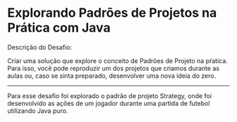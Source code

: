 # Explorando Padrões de Projetos na Prática com Java

Descrição do Desafio:

Criar uma solução que explore o conceito de Padrões de Projeto na pŕatica. Para isso, você pode reproduzir um dos projetos que criamos durante as aulas ou, caso se sinta preparado, desenvolver uma nova ideia do zero.

---

Para esse desafio foi explorado o padrão de projeto Strategy, onde foi desenvolvido as ações de um jogador durante uma partida de futebol utilizando Java puro.
